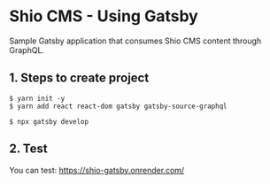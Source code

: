 # Shio CMS - Using Gatsby

Sample Gatsby application that consumes Shio CMS content through GraphQL.

## 1. Steps to create project
```
$ yarn init -y
$ yarn add react react-dom gatsby gatsby-source-graphql

$ npx gatsby develop
```

## 2. Test

You can test:
https://shio-gatsby.onrender.com/
